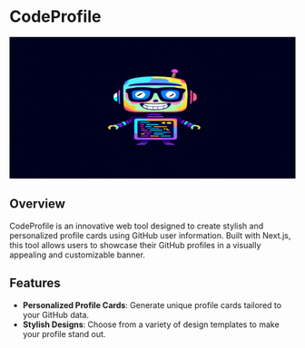 # CodeProfile

<img src="https://github.com/faanrm/CodeProfile/blob/main/code-profile.jpg" alt="CodeProfile" width="800" height="250"  />

## Overview

CodeProfile is an innovative web tool designed to create stylish and personalized profile cards using GitHub user information. Built with Next.js, this tool allows users to showcase their GitHub profiles in a visually appealing and customizable banner.

## Features

- **Personalized Profile Cards**: Generate unique profile cards tailored to your GitHub data.
- **Stylish Designs**: Choose from a variety of design templates to make your profile stand out.
